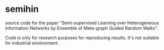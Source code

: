# semihin
source code for the paper "Semi-supervised Learning over Heterogeneous Information Networks by Ensemble of Meta-graph Guided Random Walks".

Code is only for research purposes for reproducing results. It's not suitable for industrial environment.
